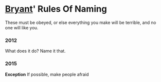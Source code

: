 [Bryant](https://twitter.com/sean_bryant)' Rules Of Naming
=============================================================

These must be obeyed, or else everything you make will be terrible, and no
one will like you.

### 2012

What does it do? Name it that.

### 2015

**Exception** If possible, make people afraid



